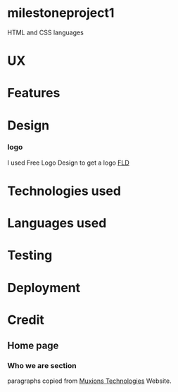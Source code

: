# milestoneproject1
HTML and CSS languages

# UX

# Features

# Design
### logo
I used Free Logo Design to get a logo 
[FLD](http://freelogodesign.org)

# Technologies used

# Languages used

# Testing

# Deployment

# Credit
## Home page
### Who we are section
paragraphs copied from [Muxions Technologies](https://muxions.ca/) Website.




